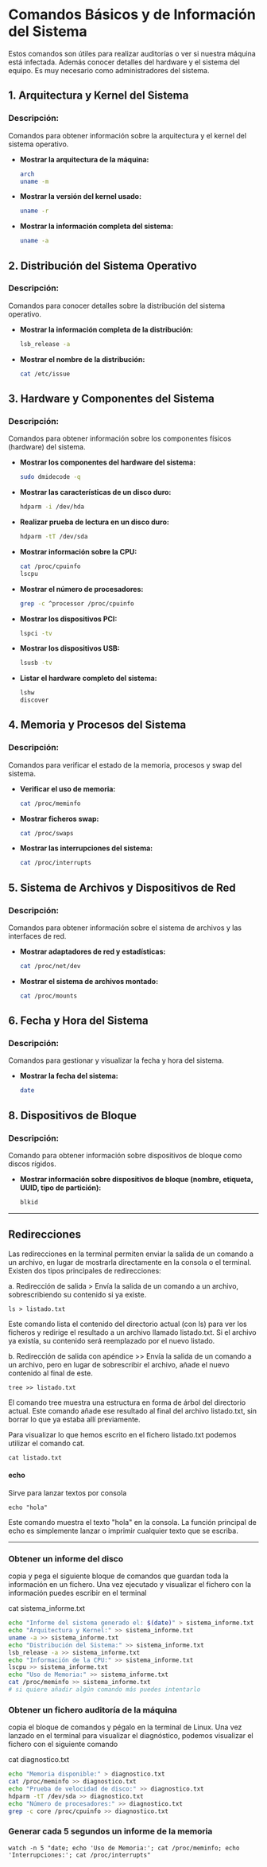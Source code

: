 # Comandos Básicos y de Información del Sistema

Estos comandos son útiles para realizar auditorías o ver si nuestra máquina está infectada.
Además conocer detalles del hardware y el sistema del equipo. Es muy necesario como administradores del sistema.

## 1. Arquitectura y Kernel del Sistema
### Descripción:
Comandos para obtener información sobre la arquitectura y el kernel del sistema operativo.

- **Mostrar la arquitectura de la máquina:**
  ```bash
  arch
  uname -m
  ```
- **Mostrar la versión del kernel usado:**
  ```bash
  uname -r
  ```
- **Mostrar la información completa del sistema:**
  ```bash
  uname -a
  ```

## 2. Distribución del Sistema Operativo
### Descripción:
Comandos para conocer detalles sobre la distribución del sistema operativo.

- **Mostrar la información completa de la distribución:**
  ```bash
  lsb_release -a
  ```
- **Mostrar el nombre de la distribución:**
  ```bash
  cat /etc/issue
  ```

## 3. Hardware y Componentes del Sistema
### Descripción:
Comandos para obtener información sobre los componentes físicos (hardware) del sistema.

- **Mostrar los componentes del hardware del sistema:**
  ```bash
  sudo dmidecode -q
  ```
- **Mostrar las características de un disco duro:**
  ```bash
  hdparm -i /dev/hda
  ```
- **Realizar prueba de lectura en un disco duro:**
  ```bash
  hdparm -tT /dev/sda
  ```
- **Mostrar información sobre la CPU:**
  ```bash
  cat /proc/cpuinfo
  lscpu
  ```
- **Mostrar el número de procesadores:**
  ```bash
  grep -c ^processor /proc/cpuinfo
  ```
- **Mostrar los dispositivos PCI:**
  ```bash
  lspci -tv
  ```
- **Mostrar los dispositivos USB:**
  ```bash
  lsusb -tv
  ```
- **Listar el hardware completo del sistema:**
  ```bash
  lshw
  discover
  ```

## 4. Memoria y Procesos del Sistema
### Descripción:
Comandos para verificar el estado de la memoria, procesos y swap del sistema.

- **Verificar el uso de memoria:**
  ```bash
  cat /proc/meminfo
  ```
- **Mostrar ficheros swap:**
  ```bash
  cat /proc/swaps
  ```
- **Mostrar las interrupciones del sistema:**
  ```bash
  cat /proc/interrupts
  ```

## 5. Sistema de Archivos y Dispositivos de Red
### Descripción:
Comandos para obtener información sobre el sistema de archivos y las interfaces de red.

- **Mostrar adaptadores de red y estadísticas:**
  ```bash
  cat /proc/net/dev
  ```
- **Mostrar el sistema de archivos montado:**
  ```bash
  cat /proc/mounts
  ```

## 6. Fecha y Hora del Sistema
### Descripción:
Comandos para gestionar y visualizar la fecha y hora del sistema.

- **Mostrar la fecha del sistema:**
  ```bash
  date
  ```

## 8. Dispositivos de Bloque
### Descripción:
Comando para obtener información sobre dispositivos de bloque como discos rígidos.

- **Mostrar información sobre dispositivos de bloque (nombre, etiqueta, UUID, tipo de partición):**
  ```bash
  blkid
  ```
---

## Redirecciones 

Las redirecciones en la terminal permiten enviar la salida de un comando a un archivo, en lugar de mostrarla directamente en la consola o el terminal. Existen dos tipos principales de redirecciones:

a. Redirección de salida >
Envía la salida de un comando a un archivo, sobrescribiendo su contenido si ya existe.

```
ls > listado.txt
```
Este comando lista el contenido del directorio actual (con ls) para ver los ficheros y redirige el resultado a un archivo llamado listado.txt. Si el archivo ya existía, su contenido será reemplazado por el nuevo listado.

b. Redirección de salida con apéndice >>
Envía la salida de un comando a un archivo, pero en lugar de sobrescribir el archivo, añade el nuevo contenido al final de este.
```
tree >> listado.txt
```
El comando tree muestra una estructura en forma de árbol del directorio actual. Este comando añade ese resultado al final del archivo listado.txt, sin borrar lo que ya estaba allí previamente.

Para visualizar lo que hemos escrito en el fichero listado.txt podemos utilizar el comando cat.
```
cat listado.txt
```

#### echo
Sirve para lanzar textos por consola
```
echo "hola"
```
Este comando muestra el texto "hola" en la consola. La función principal de echo es simplemente lanzar o imprimir cualquier texto que se escriba.

---
### Obtener un informe del disco

copia y pega el siguiente bloque de comandos que guardan toda la información en un fichero.
Una vez ejecutado y visualizar el fichero con la información puedes escribir en el terminal

cat sistema_informe.txt

```bash
echo "Informe del sistema generado el: $(date)" > sistema_informe.txt
echo "Arquitectura y Kernel:" >> sistema_informe.txt
uname -a >> sistema_informe.txt
echo "Distribución del Sistema:" >> sistema_informe.txt
lsb_release -a >> sistema_informe.txt
echo "Información de la CPU:" >> sistema_informe.txt
lscpu >> sistema_informe.txt
echo "Uso de Memoria:" >> sistema_informe.txt
cat /proc/meminfo >> sistema_informe.txt
# si quiere añadir algún comando más puedes intentarlo
 ```

### Obtener un fichero auditoría de la máquina

copia el bloque de comandos y pégalo en la terminal de Linux.
Una vez lanzado en el terminal para visualizar el diagnóstico, podemos visualizar el fichero con el siguiente comando

cat diagnostico.txt

```bash
echo "Memoria disponible:" > diagnostico.txt
cat /proc/meminfo >> diagnostico.txt
echo "Prueba de velocidad de disco:" >> diagnostico.txt
hdparm -tT /dev/sda >> diagnostico.txt
echo "Número de procesadores:" >> diagnostico.txt
grep -c core /proc/cpuinfo >> diagnostico.txt
```

### Generar cada 5 segundos un informe de la memoria

```
watch -n 5 "date; echo 'Uso de Memoria:'; cat /proc/meminfo; echo 'Interrupciones:'; cat /proc/interrupts"
```
